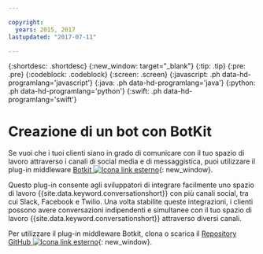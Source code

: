 ```yaml
---

copyright:
  years: 2015, 2017
lastupdated: "2017-07-11"

---
```


{:shortdesc: .shortdesc}
{:new_window: target="_blank"}
{:tip: .tip}
{:pre: .pre}
{:codeblock: .codeblock}
{:screen: .screen}
{:javascript: .ph data-hd-programlang='javascript'}
{:java: .ph data-hd-programlang='java'}
{:python: .ph data-hd-programlang='python'}
{:swift: .ph data-hd-programlang='swift'}

# Creazione di un bot con BotKit

Se vuoi che i tuoi clienti siano in grado di comunicare con il tuo spazio di lavoro attraverso i canali di social media e di messaggistica, puoi utilizzare il plug-in middleware [Botkit ![Icona link esterno](../../icons/launch-glyph.svg "Icona link esterno")](http://howdy.ai/botkit){: new_window}.

Questo plug-in consente agli sviluppatori di integrare facilmente uno spazio di lavoro {{site.data.keyword.conversationshort}} con più canali social, tra cui Slack, Facebook e Twilio. Una volta stabilite queste integrazioni, i clienti possono avere conversazioni indipendenti e simultanee con il tuo spazio di lavoro {{site.data.keyword.conversationshort}} attraverso diversi canali.

Per utilizzare il plug-in middleware Botkit, clona o scarica il [Repository GitHub ![Icona link esterno](../../icons/launch-glyph.svg "Icona link esterno")](https://github.com/watson-developer-cloud/botkit-middleware){: new_window}.
